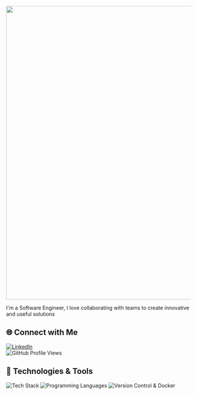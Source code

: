 
<body>

  <div style="text-align: center;">
    <img width="800" src="https://readme-typing-svg.herokuapp.com?font=JetBrains+Mono&weight=600&size=30&duration=3000&color=2AF7B4&width=800&lines=Hi+there%2C+I'm+Sumit+Singh+Bora%21+%F0%9F%91%8B;Let's+Connect!" />
  </div>

  <p>I'm a Software Engineer, I love collaborating with teams to create innovative and useful solutions</p>

  <h2>🌐 Connect with Me</h2>

  <a href="https://www.linkedin.com/in/sumit-bora-7a9158274/">
    <img src="https://skillicons.dev/icons?i=linkedin" alt="LinkedIn" />
  </a>
  <br />
  <img src="https://komarev.com/ghpvc/?username=SumitSingh69" alt="GitHub Profile Views" />

  <h2>🚀 Technologies & Tools</h2>

  <img src="https://skillicons.dev/icons?i=html,css,js,mongodb,express,nodejs,react,express,next,tailwind,vue,firebase,rails" alt="Tech Stack" />
  <img src="https://skillicons.dev/icons?i=c,cpp,javascript,typescript,python,java,solidity,ruby&theme=dark" alt="Programming Languages" />
  <img src="https://skillicons.dev/icons?i=bash,git,github,docker" alt="Version Control & Docker" />


</body>

</html>

